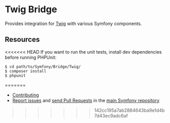 Twig Bridge
===========

Provides integration for [Twig](http://twig.sensiolabs.org/) with various
Symfony components.

Resources
---------

<<<<<<< HEAD
If you want to run the unit tests, install dev dependencies before
running PHPUnit:

    $ cd path/to/Symfony/Bridge/Twig/
    $ composer install
    $ phpunit
=======
  * [Contributing](https://symfony.com/doc/current/contributing/index.html)
  * [Report issues](https://github.com/symfony/symfony/issues) and
    [send Pull Requests](https://github.com/symfony/symfony/pulls)
    in the [main Symfony repository](https://github.com/symfony/symfony)
>>>>>>> 142cc195a7ab2884643ba9e1d4b7d43ec9adc6af
